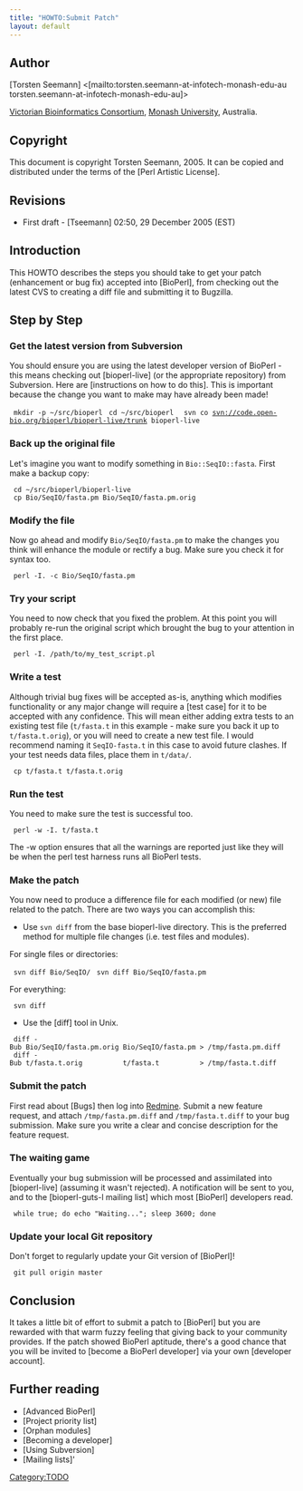 ```yaml
---
title: "HOWTO:Submit Patch"
layout: default
---
```


Author
------

[Torsten Seemann] <[mailto:torsten.seemann-at-infotech-monash-edu-au torsten.seemann-at-infotech-monash-edu-au]>

[Victorian Bioinformatics Consortium](http://www.vicbioinformatics.com), [Monash University](http://www.monash.edu.au/), Australia.

Copyright
---------

This document is copyright Torsten Seemann, 2005. It can be copied and distributed under the terms of the [Perl Artistic License].

Revisions
---------

-   First draft - [Tseemann] 02:50, 29 December 2005 (EST)

Introduction
------------

This HOWTO describes the steps you should take to get your patch (enhancement or bug fix) accepted into [BioPerl], from checking out the latest CVS to creating a diff file and submitting it to Bugzilla.

Step by Step
------------

### Get the latest version from Subversion

You should ensure you are using the latest developer version of BioPerl - this means checking out [bioperl-live] (or the appropriate repository) from Subversion. Here are [instructions on how to do this]. This is important because the change you want to make may have already been made!

` mkdir -p ~/src/bioperl`
` cd ~/src/bioperl `
` svn co `[`svn://code.open-bio.org/bioperl/bioperl-live/trunk`](svn://code.open-bio.org/bioperl/bioperl-live/trunk)` bioperl-live`

### Back up the original file

Let's imagine you want to modify something in `Bio::SeqIO::fasta`. First make a backup copy:

` cd ~/src/bioperl/bioperl-live`
` cp Bio/SeqIO/fasta.pm Bio/SeqIO/fasta.pm.orig`

### Modify the file

Now go ahead and modify `Bio/SeqIO/fasta.pm` to make the changes you think will enhance the module or rectify a bug. Make sure you check it for syntax too.

` perl -I. -c Bio/SeqIO/fasta.pm`

### Try your script

You need to now check that you fixed the problem. At this point you will probably re-run the original script which brought the bug to your attention in the first place.

` perl -I. /path/to/my_test_script.pl `

### Write a test

Although trivial bug fixes will be accepted as-is, anything which modifies functionality or any major change will require a [test case] for it to be accepted with any confidence. This will mean either adding extra tests to an existing test file (`t/fasta.t` in this example - make sure you back it up to `t/fasta.t.orig`), or you will need to create a new test file. I would recommend naming it `SeqIO-fasta.t` in this case to avoid future clashes. If your test needs data files, place them in `t/data/`.

` cp t/fasta.t t/fasta.t.orig`

### Run the test

You need to make sure the test is successful too.

` perl -w -I. t/fasta.t`

The -w option ensures that all the warnings are reported just like they will be when the perl test harness runs all BioPerl tests.

### Make the patch

You now need to produce a difference file for each modified (or new) file related to the patch. There are two ways you can accomplish this:

-   Use `svn diff` from the base bioperl-live directory. This is the preferred method for multiple file changes (i.e. test files and modules).

For single files or directories:

` svn diff Bio/SeqIO/`
` svn diff Bio/SeqIO/fasta.pm`

For everything:

` svn diff `

-   Use the [diff] tool in Unix.

` diff -Bub Bio/SeqIO/fasta.pm.orig Bio/SeqIO/fasta.pm > /tmp/fasta.pm.diff`
` diff -Bub t/fasta.t.orig          t/fasta.t          > /tmp/fasta.t.diff`

### Submit the patch

First read about [Bugs] then log into [Redmine](http://redmine.bioperl.org/). Submit a new feature request, and attach `/tmp/fasta.pm.diff` and `/tmp/fasta.t.diff` to your bug submission. Make sure you write a clear and concise description for the feature request.

### The waiting game

Eventually your bug submission will be processed and assimilated into [bioperl-live] (assuming it wasn't rejected). A notification will be sent to you, and to the [bioperl-guts-l mailing list] which most [BioPerl] developers read.

` while true; do echo "Waiting..."; sleep 3600; done`

### Update your local Git repository

Don't forget to regularly update your Git version of [BioPerl]!

` git pull origin master`

Conclusion
----------

It takes a little bit of effort to submit a patch to [BioPerl] but you are rewarded with that warm fuzzy feeling that giving back to your community provides. If the patch showed BioPerl aptitude, there's a good chance that you will be invited to [become a BioPerl developer] via your own [developer account].

Further reading
---------------

-   [Advanced BioPerl]
-   [Project priority list]
-   [Orphan modules]
-   [Becoming a developer]
-   [Using Subversion]
-   [Mailing lists]'

 <Category:TODO>

